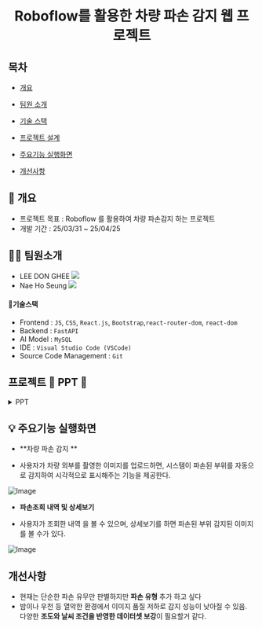 <h1 align="center">Roboflow를 활용한 차량 파손 감지 웹 프로젝트 </h1>

## 목차

  - [개요](https://github.com/ehdgml123/socar#-개요)

  - [팀원 소개](https://github.com/ehdgml123/socar#-팀원소개)
  
  - [기술 스택](https://github.com/ehdgml123/socar#-기술스택)
    
  - [프로젝트 설계](https://github.com/ehdgml123/socar#-프로젝트)
    
  - [주요기능 실행화면](https://github.com/ehdgml123/socar#-주요기능-실행화면)
    
  - [개선사항](https://github.com/ehdgml123/socar#-개선사항)

## :page_with_curl: 개요
- 프로젝트 목표 : Roboflow 를 활용하여 차량 파손감지 하는 프로젝트  
- 개발 기간 : 25/03/31 ~ 25/04/25

## 🙋‍♀️ 팀원소개
- LEE DON GHEE <a href="https://github.com/ehdgml123"><img src="https://img.shields.io/badge/GitHub-181717?style=plastic&logo=GitHub&logoColor=white"></a>
- Nae Ho Seung <a href="https://github.com/Naessss"><img src="https://img.shields.io/badge/GitHub-181717?style=plastic&logo=GitHub&logoColor=white"></a>

 #### :pencil:기술스택
- Frontend : `JS`, `CSS`, `React.js`, `Bootstrap`,`react-router-dom`, `react-dom`
- Backend : `FastAPI`
- AI Model : `MySQL`
- IDE : `Visual Studio Code (VSCode)`
- Source Code Management : `Git`

 ## 프로젝트 📂 PPT 📂

 <details><summary>PPT</summary> <div align="center">
  
  ![Image](https://github.com/user-attachments/assets/39f944b1-caf8-4a76-888a-bf1178d4ca2b) | ![Image](https://github.com/user-attachments/assets/75fc750e-12fb-4a29-bbec-5ff4307b2069) |
  | :----------: | :----------: |
  | ![Image](https://github.com/user-attachments/assets/9291ace4-814b-4ece-8609-9edc6a0f0324) | ![Image](https://github.com/user-attachments/assets/786b211e-114d-4b11-a3d6-7b233dbeddb8) |
  | ![Image](https://github.com/user-attachments/assets/a0c3582f-6133-4ccf-83ef-2ddbd382013e) | ![Image](https://github.com/user-attachments/assets/2b6b73fd-38d1-4a0b-82f3-91593107fc3e) |
  | ![Image](https://github.com/user-attachments/assets/efdb448a-ac4f-44f1-a122-0bb255ce8d32) | ![Image](https://github.com/user-attachments/assets/ad95e32f-1658-48b9-b981-be4b68ed3bbd) |
  | ![Image](https://github.com/user-attachments/assets/fcd91365-3fb2-489b-a330-a6d9c3528b9a) | ![Image](https://github.com/user-attachments/assets/ed0382e1-df6f-4bf4-b9a8-8aa2babb23d9) |
  | ![Image](https://github.com/user-attachments/assets/cb734052-7ab9-4ba2-883d-096b35c1ba6a) | ![Image](https://github.com/user-attachments/assets/4dfdb93e-3977-4d97-a830-470e85b38c66) |
  | ![Image](https://github.com/user-attachments/assets/442e4e32-a704-4912-8834-9880c818723b) | ![Image](https://github.com/user-attachments/assets/7cb6c00d-5849-44c8-9c22-cedfcd1e4aca) |
  | ![Image](https://github.com/user-attachments/assets/4887e0a1-68f0-4633-830e-b7db35368998) | ![Image](https://github.com/user-attachments/assets/ccb28581-f931-441e-9096-25221e3f5d70) |
  | ![Image](https://github.com/user-attachments/assets/b5241554-5226-4081-adb7-951d28786cca) | ![Image](https://github.com/user-attachments/assets/4b79f186-0675-40c0-99dc-961d3aacbc97) |
  | ![Image](https://github.com/user-attachments/assets/956f722a-492b-4398-bc32-9f8f3f89e589) | ![Image](https://github.com/user-attachments/assets/133c5e33-295e-48e8-b660-124cbf29febe) |
  | ![Image](https://github.com/user-attachments/assets/9edf94f8-c04b-40fe-b574-64e1dc037f4d) | ![Image](https://github.com/user-attachments/assets/0be88688-44a0-4ac9-9adc-1a9842515ee8) |
  | ![Image](https://github.com/user-attachments/assets/f5874f9e-4b9c-4616-bad6-10c608c2574e) | ![Image](https://github.com/user-attachments/assets/b843ab46-2837-4176-9c97-361882c126d4) |
  | ![Image](https://github.com/user-attachments/assets/a5963534-1985-4357-a872-59d6887f32d1) | ![Image](https://github.com/user-attachments/assets/79d07827-a8ab-4253-b220-585895913ea7) |
  </details>
  </div>

## :bulb: 주요기능 실행화면
 
 * **차량 파손 감지 **
 - 사용자가 차량 외부를 촬영한 이미지를 업로드하면, 시스템이 파손된 부위를 자동으로 감지하여 시각적으로 표시해주는 기능을 제공한다.

 ![Image](https://github.com/user-attachments/assets/9a542eb0-de90-4633-a877-1a2c9e3eeff6)


 * **파손조회 내역 및 상세보기**
 - 사용자가 조회한 내역 을 볼 수 있으며, 상세보기를 하면 파손된 부위 감지된 이미지를 볼 수가 있다.

 ![Image](https://github.com/user-attachments/assets/1a44d1b2-116e-4a10-9ed9-4f993fb98f59)


## 개선사항
 - 현재는 단순한 파손 유무만 판별하지만 **파손 유형** 추가 하고 싶다
 - 밤이나 우천 등 열악한 환경에서 이미지 품질 저하로 감지 성능이 낮아질 수 있음. 다양한 **조도와 날씨 조건을 반영한 데이터셋 보강**이 필요할거 같다.
